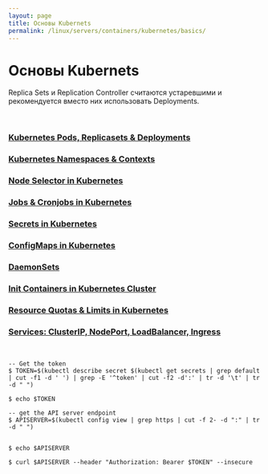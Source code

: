 ```yaml
---
layout: page
title: Основы Kubernets
permalink: /linux/servers/containers/kubernetes/basics/
---
```


# Основы Kubernets

Replica Sets и Replication Controller считаются устаревшими и рекомендуется вместо них использовать Deployments.

<br/>

### [Kubernetes Pods, Replicasets & Deployments](/linux/servers/containers/kubernetes/basics/pods-replicasets-deployments/)

### [Kubernetes Namespaces & Contexts](/linux/servers/containers/kubernetes/basics/namespaces-and-contexts/)

### [Node Selector in Kubernetes](/linux/servers/containers/kubernetes/basics/node-selector/)

### [Jobs & Cronjobs in Kubernetes](/linux/servers/containers/kubernetes/basics/jobs-and-cronjobs/)

### [Secrets in Kubernetes](/linux/servers/containers/kubernetes/basics/secrets/)

### [ConfigMaps in Kubernetes](/linux/servers/containers/kubernetes/basics/config-maps/)

### [DaemonSets](/linux/servers/containers/kubernetes/basics/daemon-sets/)

### [Init Containers in Kubernetes Cluster](/linux/servers/containers/kubernetes/basics/init-containers/)

### [Resource Quotas & Limits in Kubernetes](/linux/servers/containers/kubernetes/basics/resource-quotas-and-limits/)

### [Services: ClusterIP, NodePort, LoadBalancer, Ingress](/linux/servers/containers/kubernetes/basics/services/)

<br/>

    -- Get the token
    $ TOKEN=$(kubectl describe secret $(kubectl get secrets | grep default | cut -f1 -d ' ') | grep -E '^token' | cut -f2 -d':' | tr -d '\t' | tr -d " ")

    $ echo $TOKEN

    -- get the API server endpoint
    $ APISERVER=$(kubectl config view | grep https | cut -f 2- -d ":" | tr -d " ")


    $ echo $APISERVER

    $ curl $APISERVER --header "Authorization: Bearer $TOKEN" --insecure
